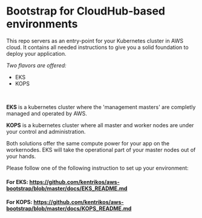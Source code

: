 # Bootstrap for CloudHub-based environments

This repo servers as an entry-point for your Kubernetes cluster in AWS cloud.  It contains all needed instructions to give you a solid foundation to deploy your application.


_Two flavors are offered:_  
* EKS  
* KOPS

<br>  

**EKS** is a kubernetes cluster where the 'management masters' are completly managed and operated by AWS.  
  
**KOPS** is a kubernetes cluster where all master and worker nodes are under your control and administration.

Both solutions offer the same compute power for your app on the workernodes.  EKS will take the operational part of your master nodes out of your hands.


Please follow one of the following instruction to set up your environment:  

#### For EKS:    https://github.com/kentrikos/aws-bootstrap/blob/master/docs/EKS_README.md  

#### For KOPS:   https://github.com/kentrikos/aws-bootstrap/blob/master/docs/KOPS_README.md  

